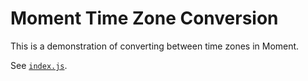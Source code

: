 # Moment Time Zone Conversion

This is a demonstration of converting between time zones in Moment.

See [`index.js`](index.js).
